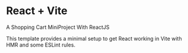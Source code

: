 # React + Vite

A Shopping Cart MiniProject With ReactJS

This template provides a minimal setup to get React working in Vite with HMR and some ESLint rules.

